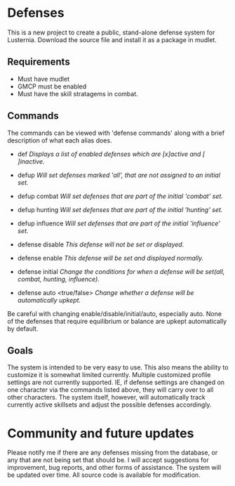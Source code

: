 # Defenses

This is a new project to create a public, stand-alone defense system for Lusternia. Download the source file and install it as a package in mudlet.

## Requirements

* Must have mudlet
* GMCP must be enabled
* Must have the skill stratagems in combat.

## Commands

The commands can be viewed with 'defense commands' along with a brief description of what each alias does.

- def                                       *Displays a list of enabled defenses which are [x]active and [ ]inactive.*
- defup                                     *Will set defenses marked 'all', that are not assigned to an initial set.*
- defup combat                              *Will set defenses that are part of the initial 'combat' set.*
- defup hunting                             *Will set defenses that are part of the initial 'hunting' set.*
- defup influence                           *Will set defenses that are part of the initial 'influence' set.*

- defense disable <defense>                 *This defense will not be set or displayed.*
- defense enable <defense>                  *This defense will be set and displayed normally.*
- defense initial <defense> <initial set>   *Change the conditions for when a defense will be set(all, combat, hunting, influence).*
- defense auto <defense> <true/false>       *Change whether a defense will be automatically upkept.*

Be careful with changing enable/disable/initial/auto, especially auto. None of the defenses that require equilibrium or balance are upkept automatically by default. 

## Goals

The system is intended to be very easy to use. This also means the ability to customize it is somewhat limited currently. Multiple customized profile settings are not currently supported. IE, if defense settings are changed on one character via the commands listed above, they will carry over to all other characters. The system itself, however, will automatically track currently active skillsets and adjust the possible defenses accordingly.

# Community and future updates

Please notify me if there are any defenses missing from the database, or any that are not being set that should be. I will accept suggestions for improvement, bug reports, and other forms of assistance. The system will be updated over time. All source code is available for modification.
